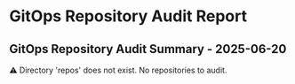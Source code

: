 # GitOps Repository Audit Report

## GitOps Repository Audit Summary - 2025-06-20
⚠️ Directory 'repos' does not exist. No repositories to audit.

